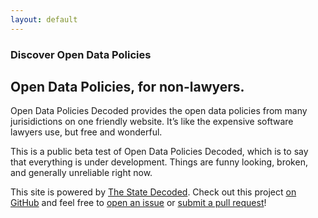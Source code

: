 ```yaml
---
layout: default
---
```


<!-- UNCOMMENT TO DISPLAY AN INTRODUCTORY VIDEO HERE
  <div class="nest video">
    <div class="video-frame">
      <div class="video-container">
        <video width="" height="" controls="controls">
          <source src="" type="video/mp4">
          <source src="" type="video/webm">
        </video>
      </div>
    </div>
  </div>--> <!-- // .nest -->
  <section class="homepage" role="main">
    <div class="nest">
      <section class="feature-content">
        <hgroup>
          <h1>Discover Open Data Policies</h1>
          <h2>Open Data Policies, for non-lawyers.</h2>
        </hgroup>
        <p>Open Data Policies Decoded provides the open data policies from many jurisidictions on 
        one friendly website. 
        <!-- Inline definitions, cross-references, bulk downloads, a modern API, and all of the 
        niceties of modern website design. --> 
        It’s like the expensive software lawyers use, but free and wonderful.</p>
        <p>This is a public beta test of Open Data Policies Decoded, which is to say that everything
        is under development. Things are funny looking, broken, and generally unreliable
        right now.</p>
        <p>This site is powered by <a href="http://www.statedecoded.com/">The State
        Decoded</a>. Check out this project
        <a href="https://github.com/sunlightlabs/opendatapoliciesdecoded">on GitHub</a> and
        feel free to <a href="https://github.com/sunlightlabs/opendatapoliciesdecoded/issues">
        open an issue</a> or <a href="https://github.com/sunlightlabs/opendatapoliciesdecoded/pulls">
        submit a pull request</a>!</p>
      </section> <!-- // .feature -->
      <section class="secondary-content">
        <!--article class="abstract">
          <h1>Inline Definitions</h1>
          <p>Throughout the ' . LAWS_NAME . ', very specific definitions are
          provided for terminology both specialized and mundane. If you don’t know which
          words have special definitions, and what those definitions are, then you can’t
          understand what a policy <em>really</em> means. ' . SITE_TITLE . ' solves this
          problem neatly, by identifying every definition in the  ' . LAWS_NAME . ' and
          providing a pop-up definition every time that a defined word appears.
          Definitions may come from different policies which helps you understand each
          policy in a national context.</p>
        </article>
        <article class="abstract">
          <h1>Bulk Downloads</h1>
          <p>' . SITE_TITLE . ' isn’t just a pretty website—you can take the policies with
          you, too. On <a href="/downloads/">our downloads page</a> you can get copies
          of all of the open data policies in any format that you like, to do
          whatever you like with. They’re available in formats meant for you to read
          and in formats meant for software to read, too. If you’re a software developer,
          you’ll love our API!</p>
        </article-->
      </section> <!-- // .secondary-content -->
    </div> <!-- // .nest -->
  </section>